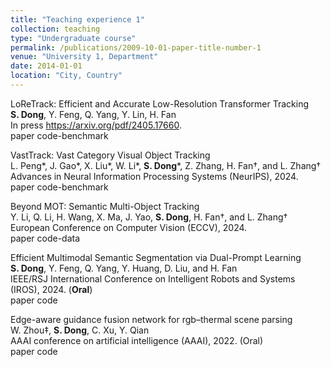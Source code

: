 ```yaml
---
title: "Teaching experience 1"
collection: teaching
type: "Undergraduate course"
permalink: /publications/2009-10-01-paper-title-number-1
venue: "University 1, Department"
date: 2014-01-01
location: "City, Country"
---
```


LoReTrack: Efficient and Accurate Low-Resolution Transformer Tracking <br>
**S. Dong**, Y. Feng, Q. Yang, Y. Lin, H. Fan <br>
In press https://arxiv.org/pdf/2405.17660. <br>
paper   code-benchmark <br>

VastTrack: Vast Category Visual Object Tracking <br>
L. Peng*, J. Gao*, X. Liu*, W. Li*, **S. Dong***, Z. Zhang, H. Fan†, and L. Zhang† <br>
Advances in Neural Information Processing Systems (NeurIPS), 2024. <br>
paper   code-benchmark <br>

Beyond MOT: Semantic Multi-Object Tracking <br>
Y. Li, Q. Li, H. Wang, X. Ma, J. Yao, **S. Dong**, H. Fan†, and L. Zhang† <br>
European Conference on Computer Vision (ECCV), 2024. <br>
paper   code-data <br>

Efficient Multimodal Semantic Segmentation via Dual-Prompt Learning <br>
**S. Dong**, Y. Feng, Q. Yang, Y. Huang, D. Liu, and H. Fan <br>
IEEE/RSJ International Conference on Intelligent Robots and Systems (IROS), 2024. (**Oral**) <br>
paper   code <br>

Edge-aware guidance fusion network for rgb–thermal scene parsing <br>
W. Zhou‡, **S. Dong**, C. Xu, Y. Qian <br>
AAAI conference on artificial intelligence (AAAI), 2022. (Oral) <br>
paper  code <br>

